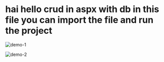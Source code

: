 # hai hello   crud in aspx with db in this file you can  import the file and run the project 
![demo-1](https://github.com/sakthiwolf/Crud-Asp.net/assets/150451065/a2d92ae6-dfa7-4900-a13b-47fcecd5ee71)

![demo-2](https://github.com/sakthiwolf/Crud-Asp.net/assets/150451065/8e129b26-7b0c-477b-9817-55c006a1cdeb)


